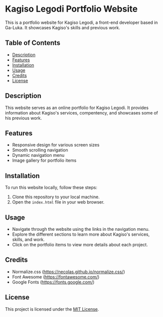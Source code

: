 # Kagiso Legodi Portfolio Website

This is a portfolio website for Kagiso Legodi, a front-end developer based in Ga-Luka. It showcases Kagiso's skills and previous work.

## Table of Contents

- [Description](#description)
- [Features](#features)
- [Installation](#installation)
- [Usage](#usage)
- [Credits](#credits)
- [License](#license)

## Description

This website serves as an online portfolio for Kagiso Legodi. It provides information about Kagiso's services, compentency, and showcases some of his previous work.

## Features

- Responsive design for various screen sizes
- Smooth scrolling navigation
- Dynamic navigation menu
- Image gallery for portfolio items

## Installation

To run this website locally, follow these steps:

1. Clone this repository to your local machine.
2. Open the `index.html` file in your web browser.

## Usage

- Navigate through the website using the links in the navigation menu.
- Explore the different sections to learn more about Kagiso's services, skills, and work.
- Click on the portfolio items to view more details about each project.

## Credits

- Normalize.css (https://necolas.github.io/normalize.css/)
- Font Awesome (https://fontawesome.com/)
- Google Fonts (https://fonts.google.com/)

## License

This project is licensed under the [MIT License](LICENSE).
